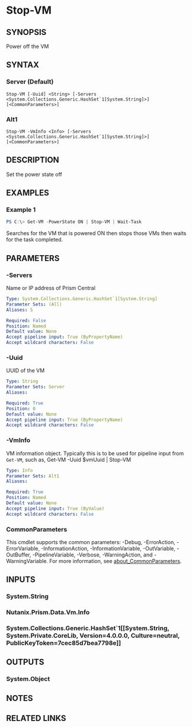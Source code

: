﻿---
external help file: Nutanix.Prism.PS.Cmds.dll-Help.xml
Module Name: Nutanix.Prism.PS.Cmds
online version:
schema: 2.0.0
---

# Stop-VM

## SYNOPSIS
Power off the VM

## SYNTAX

### Server (Default)
```
Stop-VM [-Uuid] <String> [-Servers <System.Collections.Generic.HashSet`1[System.String]>] [<CommonParameters>]
```

### Alt1
```
Stop-VM -VmInfo <Info> [-Servers <System.Collections.Generic.HashSet`1[System.String]>] [<CommonParameters>]
```

## DESCRIPTION
Set the power state off

## EXAMPLES

### Example 1
```powershell
PS C:\> Get-VM -PowerState ON | Stop-VM | Wait-Task
```

Searches for the VM that is powered ON then stops those VMs then waits for the task completed.

## PARAMETERS

### -Servers
Name or IP address of Prism Central

```yaml
Type: System.Collections.Generic.HashSet`1[System.String]
Parameter Sets: (All)
Aliases: S

Required: False
Position: Named
Default value: None
Accept pipeline input: True (ByPropertyName)
Accept wildcard characters: False
```

### -Uuid
UUID of the VM

```yaml
Type: String
Parameter Sets: Server
Aliases:

Required: True
Position: 0
Default value: None
Accept pipeline input: True (ByPropertyName)
Accept wildcard characters: False
```

### -VmInfo

VM information object. Typically this is to be used for pipeline input from `Get-VM`, such as, Get-VM -Uuid $vmUuid | Stop-VM

```yaml
Type: Info
Parameter Sets: Alt1
Aliases:

Required: True
Position: Named
Default value: None
Accept pipeline input: True (ByValue)
Accept wildcard characters: False
```

### CommonParameters
This cmdlet supports the common parameters: -Debug, -ErrorAction, -ErrorVariable, -InformationAction, -InformationVariable, -OutVariable, -OutBuffer, -PipelineVariable, -Verbose, -WarningAction, and -WarningVariable. For more information, see [about_CommonParameters](http://go.microsoft.com/fwlink/?LinkID=113216).

## INPUTS

### System.String
### Nutanix.Prism.Data.Vm.Info
### System.Collections.Generic.HashSet`1[[System.String, System.Private.CoreLib, Version=4.0.0.0, Culture=neutral, PublicKeyToken=7cec85d7bea7798e]]
## OUTPUTS

### System.Object
## NOTES

## RELATED LINKS
